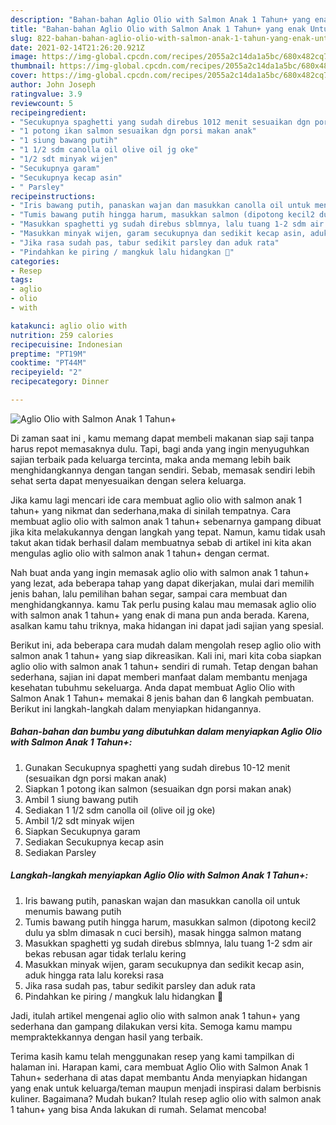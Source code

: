 ```yaml
---
description: "Bahan-bahan Aglio Olio with Salmon Anak 1 Tahun+ yang enak Untuk Jualan"
title: "Bahan-bahan Aglio Olio with Salmon Anak 1 Tahun+ yang enak Untuk Jualan"
slug: 822-bahan-bahan-aglio-olio-with-salmon-anak-1-tahun-yang-enak-untuk-jualan
date: 2021-02-14T21:26:20.921Z
image: https://img-global.cpcdn.com/recipes/2055a2c14da1a5bc/680x482cq70/aglio-olio-with-salmon-anak-1-tahun-foto-resep-utama.jpg
thumbnail: https://img-global.cpcdn.com/recipes/2055a2c14da1a5bc/680x482cq70/aglio-olio-with-salmon-anak-1-tahun-foto-resep-utama.jpg
cover: https://img-global.cpcdn.com/recipes/2055a2c14da1a5bc/680x482cq70/aglio-olio-with-salmon-anak-1-tahun-foto-resep-utama.jpg
author: John Joseph
ratingvalue: 3.9
reviewcount: 5
recipeingredient:
- "Secukupnya spaghetti yang sudah direbus 1012 menit sesuaikan dgn porsi makan anak"
- "1 potong ikan salmon sesuaikan dgn porsi makan anak"
- "1 siung bawang putih"
- "1 1/2 sdm canolla oil olive oil jg oke"
- "1/2 sdt minyak wijen"
- "Secukupnya garam"
- "Secukupnya kecap asin"
- " Parsley"
recipeinstructions:
- "Iris bawang putih, panaskan wajan dan masukkan canolla oil untuk menumis bawang putih"
- "Tumis bawang putih hingga harum, masukkan salmon (dipotong kecil2 dulu ya sblm dimasak n cuci bersih), masak hingga salmon matang"
- "Masukkan spaghetti yg sudah direbus sblmnya, lalu tuang 1-2 sdm air bekas rebusan agar tidak terlalu kering"
- "Masukkan minyak wijen, garam secukupnya dan sedikit kecap asin, aduk hingga rata lalu koreksi rasa"
- "Jika rasa sudah pas, tabur sedikit parsley dan aduk rata"
- "Pindahkan ke piring / mangkuk lalu hidangkan 💛"
categories:
- Resep
tags:
- aglio
- olio
- with

katakunci: aglio olio with 
nutrition: 259 calories
recipecuisine: Indonesian
preptime: "PT19M"
cooktime: "PT44M"
recipeyield: "2"
recipecategory: Dinner

---
```



![Aglio Olio with Salmon Anak 1 Tahun+](https://img-global.cpcdn.com/recipes/2055a2c14da1a5bc/680x482cq70/aglio-olio-with-salmon-anak-1-tahun-foto-resep-utama.jpg)

Di zaman  saat ini , kamu memang dapat membeli makanan siap saji tanpa harus repot memasaknya dulu. Tapi, bagi anda yang ingin menyuguhkan sajian terbaik pada keluarga tercinta, maka anda memang lebih baik menghidangkannya dengan tangan sendiri. Sebab, memasak sendiri lebih sehat serta dapat menyesuaikan dengan selera keluarga.

Jika kamu lagi mencari ide cara membuat aglio olio with salmon anak 1 tahun+ yang nikmat dan sederhana,maka di sinilah tempatnya. Cara membuat aglio olio with salmon anak 1 tahun+  sebenarnya gampang dibuat jika kita melakukannya dengan langkah yang tepat. Namun, kamu tidak usah takut akan tidak berhasil dalam membuatnya 
sebab di artikel ini kita akan mengulas aglio olio with salmon anak 1 tahun+ dengan cermat.  



Nah buat anda yang ingin memasak aglio olio with salmon anak 1 tahun+ yang lezat, ada beberapa tahap yang dapat dikerjakan, mulai dari memilih jenis bahan, lalu pemilihan bahan segar, sampai cara membuat dan menghidangkannya. kamu Tak perlu pusing kalau mau memasak aglio olio with salmon anak 1 tahun+ yang enak di mana pun anda berada. Karena, asalkan kamu  tahu triknya, maka hidangan ini dapat jadi sajian yang spesial.

Berikut ini, ada beberapa cara mudah dalam mengolah resep aglio olio with salmon anak 1 tahun+ yang siap dikreasikan. Kali ini, mari kita coba siapkan aglio olio with salmon anak 1 tahun+ sendiri di rumah. Tetap dengan bahan sederhana, sajian ini dapat memberi manfaat dalam membantu menjaga kesehatan tubuhmu sekeluarga. Anda dapat membuat Aglio Olio with Salmon Anak 1 Tahun+ memakai 8 jenis bahan dan 6 langkah pembuatan. Berikut ini langkah-langkah dalam menyiapkan hidangannya.

<!--inarticleads1-->

##### Bahan-bahan dan bumbu yang dibutuhkan dalam menyiapkan Aglio Olio with Salmon Anak 1 Tahun+:

1. Gunakan Secukupnya spaghetti yang sudah direbus 10-12 menit (sesuaikan dgn porsi makan anak)
1. Siapkan 1 potong ikan salmon (sesuaikan dgn porsi makan anak)
1. Ambil 1 siung bawang putih
1. Sediakan 1 1/2 sdm canolla oil (olive oil jg oke)
1. Ambil 1/2 sdt minyak wijen
1. Siapkan Secukupnya garam
1. Sediakan Secukupnya kecap asin
1. Sediakan  Parsley




<!--inarticleads2-->

##### Langkah-langkah menyiapkan Aglio Olio with Salmon Anak 1 Tahun+:

1. Iris bawang putih, panaskan wajan dan masukkan canolla oil untuk menumis bawang putih
1. Tumis bawang putih hingga harum, masukkan salmon (dipotong kecil2 dulu ya sblm dimasak n cuci bersih), masak hingga salmon matang
1. Masukkan spaghetti yg sudah direbus sblmnya, lalu tuang 1-2 sdm air bekas rebusan agar tidak terlalu kering
1. Masukkan minyak wijen, garam secukupnya dan sedikit kecap asin, aduk hingga rata lalu koreksi rasa
1. Jika rasa sudah pas, tabur sedikit parsley dan aduk rata
1. Pindahkan ke piring / mangkuk lalu hidangkan 💛




Jadi, itulah artikel mengenai  aglio olio with salmon anak 1 tahun+  yang sederhana dan gampang dilakukan versi kita. Semoga kamu mampu mempraktekkannya dengan hasil yang terbaik. 

Terima kasih kamu telah menggunakan resep yang kami tampilkan di halaman ini. Harapan kami, cara membuat  Aglio Olio with Salmon Anak 1 Tahun+ sederhana di atas dapat membantu Anda menyiapkan hidangan yang enak untuk keluarga/teman maupun menjadi inspirasi dalam berbisnis kuliner. Bagaimana? Mudah bukan? Itulah resep aglio olio with salmon anak 1 tahun+ yang bisa Anda lakukan di rumah. Selamat mencoba!

